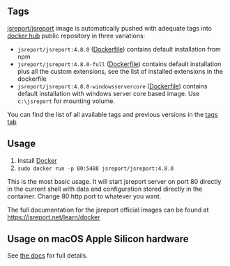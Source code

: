 
Tags
----

[jsreport/jsreport](https://hub.docker.com/r/jsreport/jsreport/) image is automatically pushed with adequate tags into [docker hub](https://www.docker.com/)  public repository in three variations:
>
- `jsreport/jsreport:4.8.0` ([Dockerfile](https://github.com/jsreport/jsreport/blob/4.8.0/packages/jsreport/docker/default/Dockerfile))  contains default installation from npm
- `jsreport/jsreport:4.8.0-full` ([Dockerfile](https://github.com/jsreport/jsreport/blob/4.8.0/packages/jsreport/docker/full/Dockerfile)) contains default installation plus all the custom extensions, see the list of installed extensions in the dockerfile
- `jsreport/jsreport:4.8.0-windowsservercore` ([Dockerfile](https://github.com/jsreport/jsreport/blob/4.8.0/packages/jsreport/docker/windowsservercore/Dockerfile)) contains default installation with windows server core based image. Use `c:\jsreport` for mounting volume.

You can find the list of all available tags and previous versions in the [tags tab](https://hub.docker.com/r/jsreport/jsreport/tags/)

Usage
-----

1. Install [Docker](https://www.docker.com/)
2. `sudo docker run -p 80:5488 jsreport/jsreport:4.8.0`

This is the most basic usage. It will start jsreport server on port 80 directly in the current shell with data and configuration stored directly in the container. Change 80 http port to whatever you want.

The full documentation for the jsreport official images can be found at https://jsreport.net/learn/docker

Usage on macOS Apple Silicon hardware
--------------------------

See [the docs](https://jsreport.net/learn/docker#usage-on-macos-apple-silicon-hardware) for full details.
